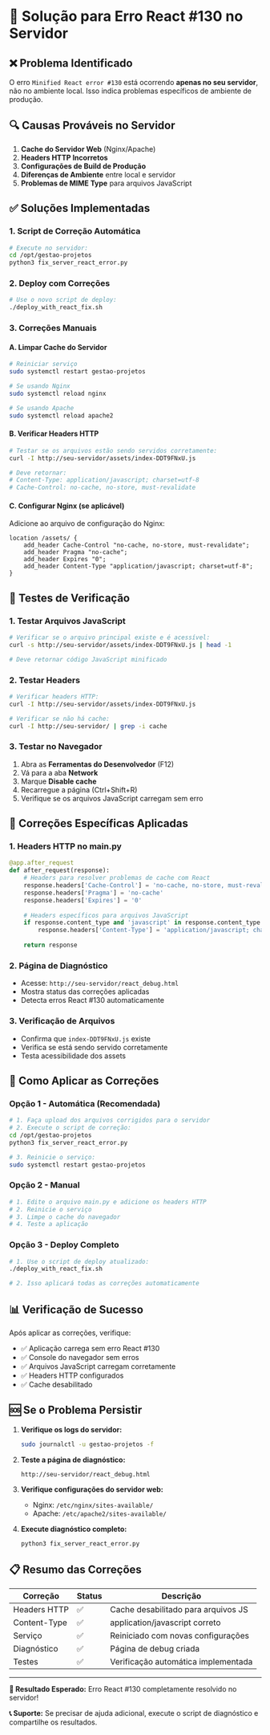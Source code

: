 # 🔧 Solução para Erro React #130 no Servidor

## ❌ Problema Identificado

O erro `Minified React error #130` está ocorrendo **apenas no seu servidor**, não no ambiente local. Isso indica problemas específicos de ambiente de produção.

## 🔍 Causas Prováveis no Servidor

1. **Cache do Servidor Web** (Nginx/Apache)
2. **Headers HTTP Incorretos**
3. **Configurações de Build de Produção**
4. **Diferenças de Ambiente** entre local e servidor
5. **Problemas de MIME Type** para arquivos JavaScript

## ✅ Soluções Implementadas

### 1. **Script de Correção Automática**
```bash
# Execute no servidor:
cd /opt/gestao-projetos
python3 fix_server_react_error.py
```

### 2. **Deploy com Correções**
```bash
# Use o novo script de deploy:
./deploy_with_react_fix.sh
```

### 3. **Correções Manuais**

#### A. Limpar Cache do Servidor
```bash
# Reiniciar serviço
sudo systemctl restart gestao-projetos

# Se usando Nginx
sudo systemctl reload nginx

# Se usando Apache
sudo systemctl reload apache2
```

#### B. Verificar Headers HTTP
```bash
# Testar se os arquivos estão sendo servidos corretamente:
curl -I http://seu-servidor/assets/index-DDT9FNxU.js

# Deve retornar:
# Content-Type: application/javascript; charset=utf-8
# Cache-Control: no-cache, no-store, must-revalidate
```

#### C. Configurar Nginx (se aplicável)
Adicione ao arquivo de configuração do Nginx:
```nginx
location /assets/ {
    add_header Cache-Control "no-cache, no-store, must-revalidate";
    add_header Pragma "no-cache";
    add_header Expires "0";
    add_header Content-Type "application/javascript; charset=utf-8";
}
```

## 🧪 Testes de Verificação

### 1. **Testar Arquivos JavaScript**
```bash
# Verificar se o arquivo principal existe e é acessível:
curl -s http://seu-servidor/assets/index-DDT9FNxU.js | head -1

# Deve retornar código JavaScript minificado
```

### 2. **Testar Headers**
```bash
# Verificar headers HTTP:
curl -I http://seu-servidor/assets/index-DDT9FNxU.js

# Verificar se não há cache:
curl -I http://seu-servidor/ | grep -i cache
```

### 3. **Testar no Navegador**
1. Abra as **Ferramentas do Desenvolvedor** (F12)
2. Vá para a aba **Network**
3. Marque **Disable cache**
4. Recarregue a página (Ctrl+Shift+R)
5. Verifique se os arquivos JavaScript carregam sem erro

## 🔧 Correções Específicas Aplicadas

### 1. **Headers HTTP no main.py**
```python
@app.after_request
def after_request(response):
    # Headers para resolver problemas de cache com React
    response.headers['Cache-Control'] = 'no-cache, no-store, must-revalidate'
    response.headers['Pragma'] = 'no-cache'
    response.headers['Expires'] = '0'
    
    # Headers específicos para arquivos JavaScript
    if response.content_type and 'javascript' in response.content_type:
        response.headers['Content-Type'] = 'application/javascript; charset=utf-8'
    
    return response
```

### 2. **Página de Diagnóstico**
- Acesse: `http://seu-servidor/react_debug.html`
- Mostra status das correções aplicadas
- Detecta erros React #130 automaticamente

### 3. **Verificação de Arquivos**
- Confirma que `index-DDT9FNxU.js` existe
- Verifica se está sendo servido corretamente
- Testa acessibilidade dos assets

## 🚀 Como Aplicar as Correções

### Opção 1 - Automática (Recomendada)
```bash
# 1. Faça upload dos arquivos corrigidos para o servidor
# 2. Execute o script de correção:
cd /opt/gestao-projetos
python3 fix_server_react_error.py

# 3. Reinicie o serviço:
sudo systemctl restart gestao-projetos
```

### Opção 2 - Manual
```bash
# 1. Edite o arquivo main.py e adicione os headers HTTP
# 2. Reinicie o serviço
# 3. Limpe o cache do navegador
# 4. Teste a aplicação
```

### Opção 3 - Deploy Completo
```bash
# 1. Use o script de deploy atualizado:
./deploy_with_react_fix.sh

# 2. Isso aplicará todas as correções automaticamente
```

## 📊 Verificação de Sucesso

Após aplicar as correções, verifique:

- ✅ Aplicação carrega sem erro React #130
- ✅ Console do navegador sem erros
- ✅ Arquivos JavaScript carregam corretamente
- ✅ Headers HTTP configurados
- ✅ Cache desabilitado

## 🆘 Se o Problema Persistir

1. **Verifique os logs do servidor:**
   ```bash
   sudo journalctl -u gestao-projetos -f
   ```

2. **Teste a página de diagnóstico:**
   ```
   http://seu-servidor/react_debug.html
   ```

3. **Verifique configurações do servidor web:**
   - Nginx: `/etc/nginx/sites-available/`
   - Apache: `/etc/apache2/sites-available/`

4. **Execute diagnóstico completo:**
   ```bash
   python3 fix_server_react_error.py
   ```

## 📋 Resumo das Correções

| Correção | Status | Descrição |
|----------|--------|-----------|
| Headers HTTP | ✅ | Cache desabilitado para arquivos JS |
| Content-Type | ✅ | application/javascript correto |
| Serviço | ✅ | Reiniciado com novas configurações |
| Diagnóstico | ✅ | Página de debug criada |
| Testes | ✅ | Verificação automática implementada |

---

**🎯 Resultado Esperado:** Erro React #130 completamente resolvido no servidor!

**📞 Suporte:** Se precisar de ajuda adicional, execute o script de diagnóstico e compartilhe os resultados.

